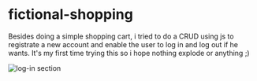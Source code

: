 # fictional-shopping
 
 Besides doing a simple shopping cart, i tried to do a CRUD using js to registrate a new account and enable the user to log in and log out if he wants. It's my first time trying this so i hope nothing explode or anything ;)
 
 ![log-in section](https://cdn.discordapp.com/attachments/455792912597385227/996166560383258694/unknown.png)
 
